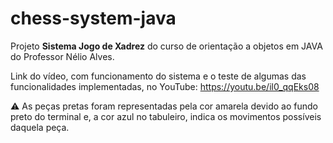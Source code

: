 # chess-system-java
Projeto **Sistema Jogo de Xadrez** do curso de orientação a objetos em JAVA do Professor Nélio Alves.

Link do vídeo, com funcionamento do sistema e o teste de algumas das funcionalidades implementadas, no YouTube: https://youtu.be/il0_qqEks08

⚠️ As peças pretas foram representadas pela cor amarela devido ao fundo preto do terminal e, a cor azul no tabuleiro, indica os movimentos possíveis daquela peça.
